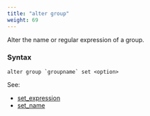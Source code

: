 ```yaml
---
title: "alter group"
weight: 69
---
```


Alter the name or regular expression of a group.

### Syntax

	alter group `groupname` set <option>

See:

 - [set_expression](./set_expression)
 - [set_name](./set_name)
